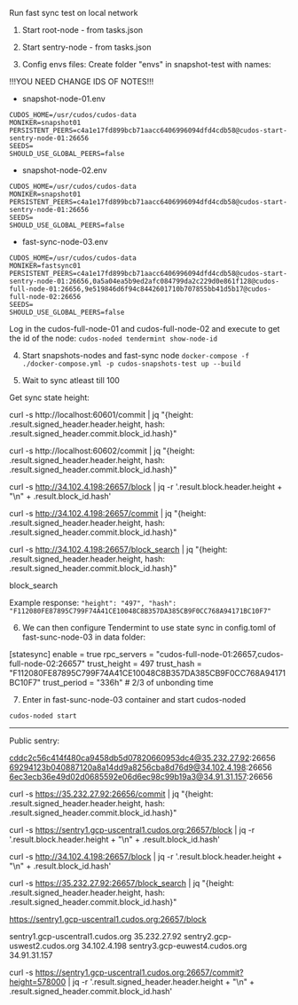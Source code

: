 Run fast sync test on local network 

1. Start root-node - from tasks.json

2. Start sentry-node - from tasks.json


3. Config envs files:
Create folder "envs" in snapshot-test with names:

!!!YOU NEED CHANGE IDS OF NOTES!!!

- snapshot-node-01.env

```
CUDOS_HOME=/usr/cudos/cudos-data
MONIKER=snapshot01
PERSISTENT_PEERS=c4a1e17fd899bcb71aacc6406996094dfd4cdb58@cudos-start-sentry-node-01:26656
SEEDS=
SHOULD_USE_GLOBAL_PEERS=false
```
- snapshot-node-02.env
```
CUDOS_HOME=/usr/cudos/cudos-data
MONIKER=snapshot01
PERSISTENT_PEERS=c4a1e17fd899bcb71aacc6406996094dfd4cdb58@cudos-start-sentry-node-01:26656
SEEDS=
SHOULD_USE_GLOBAL_PEERS=false
```
- fast-sync-node-03.env
```
CUDOS_HOME=/usr/cudos/cudos-data
MONIKER=fastsync01
PERSISTENT_PEERS=c4a1e17fd899bcb71aacc6406996094dfd4cdb58@cudos-start-sentry-node-01:26656,0a5a04ea5b9ed2afc084799da2c229d0e861f128@cudos-full-node-01:26656,9e519846d6f94c8442601710b707855bb41d5b17@cudos-full-node-02:26656
SEEDS=
SHOULD_USE_GLOBAL_PEERS=false
```

Log in the cudos-full-node-01 and cudos-full-node-02 and execute to get the id of the node:
``
cudos-noded tendermint show-node-id
``


4. Start snapshots-nodes and fast-sync node
``
docker-compose -f ./docker-compose.yml -p cudos-snapshots-test up --build
``

5. Wait to sync atleast till 100 

Get sync state height:

curl -s http://localhost:60601/commit | jq "{height: .result.signed_header.header.height, hash: .result.signed_header.commit.block_id.hash}"

curl -s http://localhost:60602/commit | jq "{height: .result.signed_header.header.height, hash: .result.signed_header.commit.block_id.hash}"

curl -s http://34.102.4.198:26657/block | jq -r '.result.block.header.height + "\n" + .result.block_id.hash'

curl -s http://34.102.4.198:26657/commit | jq "{height: .result.signed_header.header.height, hash: .result.signed_header.commit.block_id.hash}"

curl -s http://34.102.4.198:26657/block_search | jq "{height: .result.signed_header.header.height, hash: .result.signed_header.commit.block_id.hash}"

block_search

Example response:
``
"height": "497",
"hash": "F112080FE87895C799F74A41CE10048C8B357DA385CB9F0CC768A94171BC10F7"
``

6. We can then configure Tendermint to use state sync in config.toml of fast-sunc-node-03 in data folder: 

[statesync]
enable = true
rpc_servers = "cudos-full-node-01:26657,cudos-full-node-02:26657"
trust_height = 497
trust_hash = "F112080FE87895C799F74A41CE10048C8B357DA385CB9F0CC768A94171BC10F7"
trust_period = "336h"  # 2/3 of unbonding time

7. Enter in fast-sunc-node-03 container and start cudos-noded

``
cudos-noded start
``

----- 
Public sentry:

cddc2c56c414f480ca9458db5d07820660953dc4@35.232.27.92:26656
69294123b040887120a8a14dd9a8256cba8d76d9@34.102.4.198:26656
6ec3ecb36e49d02d0685592e06d6ec98c99b19a3@34.91.31.157:26656


curl -s https://35.232.27.92:26656/commit | jq "{height: .result.signed_header.header.height, hash: .result.signed_header.commit.block_id.hash}"

curl -s https://sentry1.gcp-uscentral1.cudos.org:26657/block | jq -r '.result.block.header.height + "\n" + .result.block_id.hash'

curl -s http://34.102.4.198:26657/block | jq -r '.result.block.header.height + "\n" + .result.block_id.hash'

curl -s https://35.232.27.92:26657/block_search | jq "{height: .result.signed_header.header.height, hash: .result.signed_header.commit.block_id.hash}"

https://sentry1.gcp-uscentral1.cudos.org:26657/block

sentry1.gcp-uscentral1.cudos.org 35.232.27.92
sentry2.gcp-uswest2.cudos.org 34.102.4.198
sentry3.gcp-euwest4.cudos.org 34.91.31.157


curl -s https://sentry1.gcp-uscentral1.cudos.org:26657/commit?height=578000 | jq -r '.result.signed_header.header.height + "\n" + .result.signed_header.commit.block_id.hash'